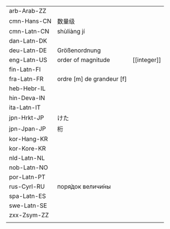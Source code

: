 | | | |
|-|-|-|
| arb-Arab-ZZ |  |  |
| cmn-Hans-CN | 数量级 |  |
| cmn-Latn-CN | shùliàng jí |  |
| dan-Latn-DK |  |  |
| deu-Latn-DE | Größenordnung |  |
| eng-Latn-US | order of magnitude | [[integer]] |
| fin-Latn-FI |  |  |
| fra-Latn-FR | ordre [m] de grandeur [f] |  |
| heb-Hebr-IL |  |  |
| hin-Deva-IN |  |  |
| ita-Latn-IT |  |  |
| jpn-Hrkt-JP | けた |  |
| jpn-Jpan-JP | 桁 |  |
| kor-Hang-KR |  |  |
| kor-Kore-KR |  |  |
| nld-Latn-NL |  |  |
| nob-Latn-NO |  |  |
| por-Latn-PT |  |  |
| rus-Cyrl-RU | поря́док величи́ны |  |
| spa-Latn-ES |  |  |
| swe-Latn-SE |  |  |
| zxx-Zsym-ZZ |  |  |
|  |  |  |
